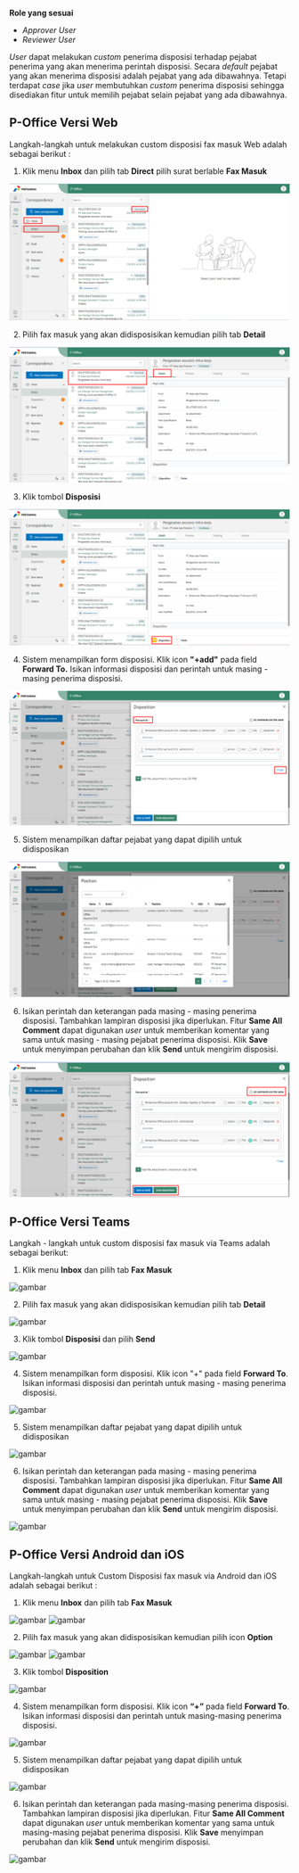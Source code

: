 **Role yang sesuai**

- *Approver User*
- *Reviewer User*

*User* dapat melakukan *custom* penerima disposisi terhadap pejabat penerima yang akan menerima perintah disposisi. Secara *default* pejabat yang akan menerima disposisi adalah pejabat yang ada dibawahnya. Tetapi terdapat *case* jika *user* membutuhkan *custom* penerima disposisi sehingga disediakan fitur untuk memilih pejabat selain pejabat yang ada dibawahnya. 

## **P-Office Versi Web**

Langkah-langkah untuk melakukan custom disposisi fax masuk Web adalah sebagai berikut :

1. Klik menu **Inbox** dan pilih tab **Direct** pilih surat berlable **Fax Masuk**

![gambar](FaxMasuk/FM_WEB/02CustomDisposisi01.png) 

2. Pilih fax masuk yang akan didisposisikan kemudian pilih tab **Detail**

![gambar](FaxMasuk/FM_WEB/02CustomDisposisi02.png)

3. Klik tombol **Disposisi**

![gambar](FaxMasuk/FM_WEB/02CustomDisposisi03.png) 

4. Sistem menampilkan form disposisi. Klik icon **"+add"** pada field **Forward To.** Isikan informasi disposisi dan perintah untuk masing - masing penerima disposisi.

![gambar](FaxMasuk/FM_WEB/02CustomDisposisi04.png) 

5. Sistem menampilkan daftar pejabat yang dapat dipilih untuk didisposikan

![gambar](FaxMasuk/FM_WEB/02CustomDisposisi05.png)

6. Isikan perintah dan keterangan pada masing - masing penerima disposisi. Tambahkan lampiran disposisi jika diperlukan. Fitur **Same All Comment** dapat digunakan *user* untuk memberikan komentar yang sama untuk masing - masing pejabat penerima disposisi. Klik **Save** untuk menyimpan perubahan dan klik **Send** untuk mengirim disposisi.

![gambar](FaxMasuk/FM_WEB/02CustomDisposisi06.png) 

## **P-Office Versi Teams**

Langkah - langkah untuk custom disposisi fax masuk via Teams adalah sebagai berikut:

1. Klik menu **Inbox** dan pilih tab **Fax Masuk**

![gambar](FaxMasuk/FM_Teams/FM33.png)

2. Pilih fax masuk yang akan didisposisikan kemudian pilih tab **Detail**

![gambar](FaxMasuk/FM_Teams/FM34.png)

3. Klik tombol **Disposisi** dan pilih **Send**

![gambar](FaxMasuk/FM_Teams/FM35.png)

4. Sistem menampilkan form disposisi. Klik icon "+" pada field **Forward To**. Isikan informasi disposisi dan perintah untuk masing - masing penerima disposisi.

![gambar](FaxMasuk/FM_Teams/FM36.png)

5. Sistem menampilkan daftar pejabat yang dapat dipilih untuk didisposikan

![gambar](FaxMasuk/FM_Teams/FM37.png)

6. Isikan perintah dan keterangan pada masing - masing penerima disposisi. Tambahkan lampiran disposisi jika diperlukan. Fitur **Same All Comment** dapat digunakan *user* untuk memberikan komentar yang sama untuk masing - masing pejabat penerima disposisi. Klik **Save** untuk menyimpan perubahan dan klik **Send** untuk mengirim disposisi.

![gambar](FaxMasuk/FM_Teams/FM38.png)

## **P-Office Versi Android dan iOS**

Langkah-langkah untuk Custom Disposisi fax masuk via Android dan iOS adalah sebagai berikut :

1. Klik menu **Inbox** dan pilih tab **Fax Masuk**

![gambar](FaxMasuk/FM_Android/Customdisposisi/A01.jpg) ![gambar](FaxMasuk/FM_Android/Customdisposisi/A02.jpg)

2. Pilih fax masuk yang akan didisposisikan kemudian pilih icon **Option**

![gambar](FaxMasuk/FM_Android/Customdisposisi/A03.jpg) ![gambar](FaxMasuk/FM_Android/Customdisposisi/A04.jpg)

3. Klik tombol **Disposition**

![gambar](FaxMasuk/FM_Android/Customdisposisi/A06.jpg)

4. Sistem menampilkan form disposisi. Klik icon **“+”** pada field **Forward To**. Isikan informasi disposisi dan perintah untuk masing-masing penerima disposisi.

![gambar](FaxMasuk/FM_Android/Customdisposisi/A07.jpg)

5. Sistem menampilkan daftar pejabat yang dapat dipilih untuk didisposikan

![gambar](FaxMasuk/FM_Android/Customdisposisi/A08.jpg)

6. Isikan perintah dan keterangan pada masing-masing penerima disposisi. Tambahkan lampiran disposisi jika diperlukan. Fitur **Same All Comment** dapat digunakan _user_ untuk memberikan komentar yang sama untuk masing-masing pejabat penerima disposisi. Klik **Save**  menyimpan perubahan dan klik **Send** untuk mengirim disposisi.

![gambar](FaxMasuk/FM_Android/Customdisposisi/A09.jpg)

